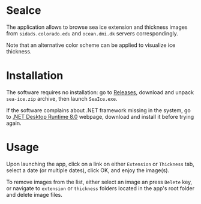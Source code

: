 # SeaIce

The application allows to browse sea ice extension and thickness images from `sidads.colorado.edu` and `ocean.dmi.dk` servers correspondingly.

Note that an alternative color scheme can be applied to visualize ice thickness.

# Installation

The software requires no installation: go to [Releases](https://github.com/lexasss/SeaIce/releases), download and unpack `sea-ice.zip` archive, then launch `SeaIce.exe`.

If the software complains about .NET framework missing in the system, go to [.NET Desktop Runtime 8.0](https://dotnet.microsoft.com/en-us/download/dotnet/thank-you/runtime-desktop-8.0.21-windows-x64-installer) webpage, download and install it before trying again.


# Usage

Upon launching the app, click on a link on either `Extension` or `Thickness` tab, select a date (or multiple dates), click OK, and enjoy the image(s).

To remove images from the list, either select an image an press `Delete` key, or navigate to `extension` or `thickness` folders located in the app's root folder and delete image files.